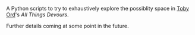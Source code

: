 A Python scripts to try to exhaustively explore the possiblity space in <span class="vcard"><a class="fn url" href="http://www.amirrorclear.net/">Toby Ord</a>'s <a rel="http://www.amirrorclear.net/flowers/game/devours/"><cite>All Things Devours</cite></a></span>. 

Further details coming at some point in the future.
